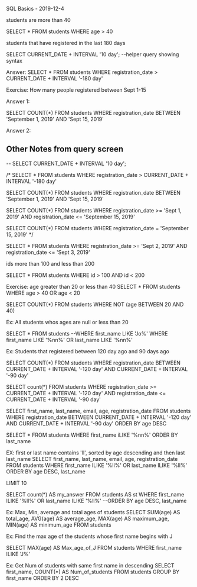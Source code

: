 SQL Basics - 2019-12-4


students are more than 40

SELECT * FROM students WHERE age > 40


students that have registered in the last 180 days

SELECT CURRENT_DATE + INTERVAL '10 day';  --helper query showing syntax

Answer:
SELECT *
FROM students
WHERE registration_date > CURRENT_DATE + INTERVAL '-180 day'

Exercise:  How many people registered between Sept 1-15

Answer 1:

SELECT COUNT(*)
FROM students
WHERE registration_date BETWEEN 'September 1, 2019' AND 'Sept 15, 2019'

Answer 2:



Other Notes from query screen
-----------------------------

-- SELECT CURRENT_DATE + INTERVAL '10 day';

/*
SELECT *
FROM students
WHERE registration_date > CURRENT_DATE + INTERVAL '-180 day'


SELECT COUNT(*)
FROM students
WHERE registration_date BETWEEN 'September 1, 2019' AND 'Sept 15, 2019'

SELECT COUNT(*)
FROM students
WHERE registration_date >= 'Sept 1, 2019'
AND registration_date <= 'September 15, 2019'


SELECT COUNT(*)
FROM students
WHERE registration_date = 'September 15, 2019'
*/

SELECT *
FROM students
WHERE registration_date >= 'Sept 2, 2019'
AND registration_date <= 'Sept 3, 2019'


ids more than 100 and less than 200

SELECT *
FROM students
WHERE id > 100 AND id < 200

Exercise:  age greater than 20 or less than 40
SELECT *
FROM students
WHERE age > 40 OR age < 20

SELECT COUNT(*)
FROM students
WHERE  NOT (age BETWEEN 20 AND 40)

Ex:  All students whos ages are null or less than 20


SELECT *
FROM students
--WHERE first_name LIKE 'Jo%'
WHERE first_name LIKE '%nn%'
OR last_name LIKE '%nn%'

Ex:  Students that registered between 120 day ago and 90 days ago

SELECT  COUNT(*)
FROM students
WHERE registration_date BETWEEN CURRENT_DATE + INTERVAL '-120 day'
AND CURRENT_DATE + INTERVAL '-90 day'

SELECT count(*)
FROM students
WHERE registration_date >= CURRENT_DATE + INTERVAL '-120 day'
AND registration_date <= CURRENT_DATE + INTERVAL '-90 day'


SELECT  first_name, last_name, email, age, registration_date
FROM students
WHERE registration_date BETWEEN CURRENT_DATE + INTERVAL '-120 day'
AND CURRENT_DATE + INTERVAL '-90 day'
ORDER BY age DESC



SELECT *
FROM students
WHERE first_name iLIKE '%nn%'
ORDER BY last_name

EX:  first or last name contains 'll', sorted by age descending and then last last_name
SELECT  first_name, last_name, email, age, registration_date
FROM students
WHERE first_name ILIKE '%ll%' OR last_name ILIKE '%ll%'
ORDER BY age DESC, last_name

LIMIT 10



SELECT  count(*) AS my_answer
FROM students AS st
WHERE first_name ILIKE '%ll%' OR last_name ILIKE '%ll%'
--ORDER BY age DESC, last_name


Ex:  Max, Min, average and total ages of students
SELECT  SUM(age) AS total_age, AVG(age) AS average_age, MAX(age) AS maximum_age, MIN(age) AS minimum_age
FROM students

Ex:  Find the max age of the students whose first name begins with J

SELECT  MAX(age) AS Max_age_of_J
FROM students
WHERE first_name ILIKE 'J%'


Ex:  Get Num of students with same first name in descending
SELECT first_name, COUNT(*) AS Num_of_students
FROM students
GROUP BY first_name
ORDER BY 2 DESC

